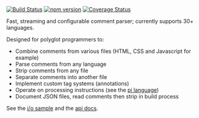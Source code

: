 [![Build Status](https://travis-ci.org/mkdoc/mkparse.svg?v=2)](https://travis-ci.org/mkdoc/mkparse)
[![npm version](http://img.shields.io/npm/v/mkparse.svg?v=2)](https://npmjs.org/package/mkparse)
[![Coverage Status](https://coveralls.io/repos/mkdoc/mkparse/badge.svg?branch=master&service=github&v=2)](https://coveralls.io/github/mkdoc/mkparse?branch=master)

Fast, streaming and configurable comment parser; currently supports 30+ languages.

Designed for polyglot programmers to:

* Combine comments from various files (HTML, CSS and Javascript for example)
* Parse comments from any language
* Strip comments from any file
* Separate comments into another file
* Implement custom tag systems (annotations)
* Operate on processing instructions (see the [pi language](/API.md#pi))
* Document JSON files, read comments then strip in build process

See the [i/o sample](/EXAMPLE.md) and the [api docs](/API.md).
